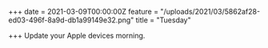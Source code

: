 +++
date = 2021-03-09T00:00:00Z
feature = "/uploads/2021/03/5862af28-ed03-496f-8a9d-db1a99149e32.png"
title = "Tuesday"

+++
Update your Apple devices morning.